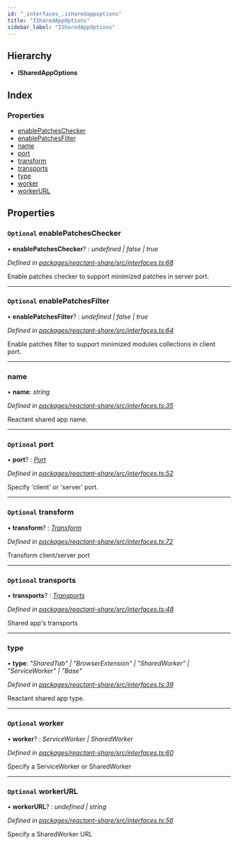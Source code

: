 ```yaml
---
id: "_interfaces_.isharedappoptions"
title: "ISharedAppOptions"
sidebar_label: "ISharedAppOptions"
---
```


## Hierarchy

* **ISharedAppOptions**

## Index

### Properties

* [enablePatchesChecker](_interfaces_.isharedappoptions.md#optional-enablepatcheschecker)
* [enablePatchesFilter](_interfaces_.isharedappoptions.md#optional-enablepatchesfilter)
* [name](_interfaces_.isharedappoptions.md#name)
* [port](_interfaces_.isharedappoptions.md#optional-port)
* [transform](_interfaces_.isharedappoptions.md#optional-transform)
* [transports](_interfaces_.isharedappoptions.md#optional-transports)
* [type](_interfaces_.isharedappoptions.md#type)
* [worker](_interfaces_.isharedappoptions.md#optional-worker)
* [workerURL](_interfaces_.isharedappoptions.md#optional-workerurl)

## Properties

### `Optional` enablePatchesChecker

• **enablePatchesChecker**? : *undefined | false | true*

*Defined in [packages/reactant-share/src/interfaces.ts:68](https://github.com/unadlib/reactant/blob/ae1de025/packages/reactant-share/src/interfaces.ts#L68)*

Enable patches checker to support minimized patches in server port.

___

### `Optional` enablePatchesFilter

• **enablePatchesFilter**? : *undefined | false | true*

*Defined in [packages/reactant-share/src/interfaces.ts:64](https://github.com/unadlib/reactant/blob/ae1de025/packages/reactant-share/src/interfaces.ts#L64)*

Enable patches filter to support minimized modules collections in client port.

___

###  name

• **name**: *string*

*Defined in [packages/reactant-share/src/interfaces.ts:35](https://github.com/unadlib/reactant/blob/ae1de025/packages/reactant-share/src/interfaces.ts#L35)*

Reactant shared app name.

___

### `Optional` port

• **port**? : *[Port](../modules/_interfaces_.md#port)*

*Defined in [packages/reactant-share/src/interfaces.ts:52](https://github.com/unadlib/reactant/blob/ae1de025/packages/reactant-share/src/interfaces.ts#L52)*

Specify 'client' or 'server' port.

___

### `Optional` transform

• **transform**? : *[Transform](../modules/_interfaces_.md#transform)*

*Defined in [packages/reactant-share/src/interfaces.ts:72](https://github.com/unadlib/reactant/blob/ae1de025/packages/reactant-share/src/interfaces.ts#L72)*

Transform client/server port

___

### `Optional` transports

• **transports**? : *[Transports](_interfaces_.transports.md)*

*Defined in [packages/reactant-share/src/interfaces.ts:48](https://github.com/unadlib/reactant/blob/ae1de025/packages/reactant-share/src/interfaces.ts#L48)*

Shared app's transports

___

###  type

• **type**: *"SharedTab" | "BrowserExtension" | "SharedWorker" | "ServiceWorker" | "Base"*

*Defined in [packages/reactant-share/src/interfaces.ts:39](https://github.com/unadlib/reactant/blob/ae1de025/packages/reactant-share/src/interfaces.ts#L39)*

Reactant shared app type.

___

### `Optional` worker

• **worker**? : *ServiceWorker | SharedWorker*

*Defined in [packages/reactant-share/src/interfaces.ts:60](https://github.com/unadlib/reactant/blob/ae1de025/packages/reactant-share/src/interfaces.ts#L60)*

Specify a ServiceWorker or SharedWorker

___

### `Optional` workerURL

• **workerURL**? : *undefined | string*

*Defined in [packages/reactant-share/src/interfaces.ts:56](https://github.com/unadlib/reactant/blob/ae1de025/packages/reactant-share/src/interfaces.ts#L56)*

Specify a SharedWorker URL

